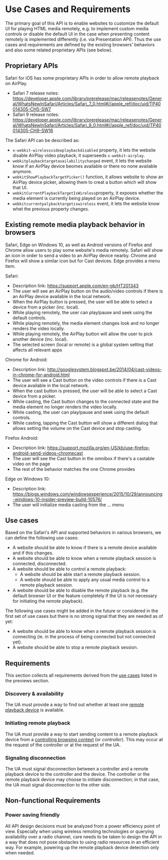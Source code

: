 # Use Cases and Requirements

The primary goal of this API is to enable websites to customize the default UI for playing HTML media remotely, e.g. to implement custom media controls or disable the default UI in the case when presenting content remotely is implemented differently (i.e. via Presentation API). Thus the use cases and requirements are defined by the existing browsers' behaviors and also some related proprietary APIs (see below).


## Proprietary APIs

Safari for iOS has some proprietary APIs in order to allow remote playback on AirPlay.
- Safari 7 release notes: https://developer.apple.com/library/prerelease/mac/releasenotes/General/WhatsNewInSafari/Articles/Safari_7_0.html#//apple_ref/doc/uid/TP40014305-CH5-SW7
- Safari 9 release notes: https://developer.apple.com/library/prerelease/mac/releasenotes/General/WhatsNewInSafari/Articles/Safari_9_0.html#//apple_ref/doc/uid/TP40014305-CH9-SW16

The Safari API can be described as:
- ```x-webkit-wirelessvideoplaybackdisabled``` property, it lets the website disable AirPlay video playback, it superseeds ```x-webkit-airplay```.
- ```webkitplaybacktargetavailabilitychanged``` event, it lets the website know if an AirPlay device beomes available or there no none available anymore.
- ```webkitShowPlaybackTargetPicker()``` function, it allows website to show an AirPlay device picker, allowing them to creat a button which will show that UI.
- ```webkitCurrentPlaybackTargetIsWireless```property, it exposes whether the media element is currently being played on an AirPlay device.
- ```webkitcurrentpalybacktargetiswireless``` event, it lets the website know whet the previous property changes.


## Existing remote media playback behavior in browsers

Safari, Edge on Windows 10, as well as Android versions of Firefox and Chrome allow users to play some website's media remotely. Safari will show an icon in order to send a video to an AirPlay device nearby. Chrome and Firefox will show a similar icon but for Cast devices. Edge provides a menu item.

Safari:
- Description link: https://support.apple.com/en-gb/HT201343
- The user will see an AirPlay button on the audio/video controls if there is an AirPlay device available in the local network.
- When the AirPlay button is pressed, the user will be able to select a device from a picker (inc. local).
- While playing remotely, the user can play/pause and seek using the default controls.
- While playing remotely, the media element changes look and no longer renders the video locally.
- While playing remotely, the AirPlay button will allow the user to pick another device (inc. local).
- The selected screen (local or remote) is a global system setting that affects all relevant apps

Chrome for Android:
- Description link: http://googlesystem.blogspot.be/2014/04/cast-videos-in-chrome-for-android.html
- The user will see a Cast button on the video controls if there is a Cast device available in the local network.
- When the cast button is pressed, the user will be able to select a Cast device from a picker.
- While casting, the Cast button changes to the connected state and the media element no longer renders the video locally.
- While casting, the user can play/pause and seek using the default controls.
- While casting, tapping the Cast button will show a different dialog that allows setting the volume on the Cast device and stop casting.

Firefox Android:
- Description link: https://support.mozilla.org/en-US/kb/use-firefox-android-send-videos-chromecast
- The user will see the Cast button in the omnibox if there's a castable video on the page
- The rest of the behavior matches the one Chrome provides

Edge on Windows 10:
- Description link: https://blogs.windows.com/windowsexperience/2015/10/29/announcing-windows-10-insider-preview-build-10576/
- The user will initialize media casting from the ... menu

## Use cases

Based on the Safari's API and supported behaviors in various browsers, we can define the following use cases:
- A website should be able to know if there is a remote device available and if this changes.
- A website should be able to know when a remote playback session is connected, disconnected.
- A website should be able to control a remote playback:
  - A website should be able start a remote playback session.
  - A website should be able to apply any usual media control to a remote playback session.
- A website should be able to disable the remote playback (e.g. the default browser UI or the feature completely if the UI is not necessary for initiating the remote playback).

The following use cases might be added in the future or considered in the first set of use cases but there is no strong signal that they are needed as of yet:
- A website should be able to know when a remote playback session is connecting (ie. in the process of being connected but not connected yet).
- A website should be able to stop a remote playback session.

## Requirements

This section collects all requirements derived from the [use cases](#use-cases)
listed in the previews section.

### Discovery & availability

The UA must provide a way to find out whether at least one
[remote playback device](https://w3c.github.io/remote-playback/#dfn-remote-playback-devices)
is available.

### Initiating remote playback

The UA must provide a way to start sending content to a remote playback device from a
[controlling browsing context](https://w3c.github.io/remote-playback/#dfn-controlling-browsing-context)
(or <em>controller</em>). This may occur at the request of the controller or
at the request of the UA.

### Signaling disconnection

The UA must signal disconnection between a controller and a remote playback device to the controller and the device.
The controller or the remote playback device may choose to initiate disconnection; in that case, the UA must signal disconnection to the other side.

## Non-functional Requirements

### Power saving friendly

All API design decisions must be analyzed from a power efficiency point of
view. Especially when using wireless remoting technologies or querying
availability over a radio channel, care needs to be taken to design the API in a
way that does not pose obstacles to using radio resources in an efficient
way. For example, powering up the remote playback device detection only when
needed.
